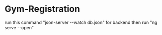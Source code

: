 # Gym-Registration
run this command "json-server --watch db.json" for backend
then run "ng serve --open"
